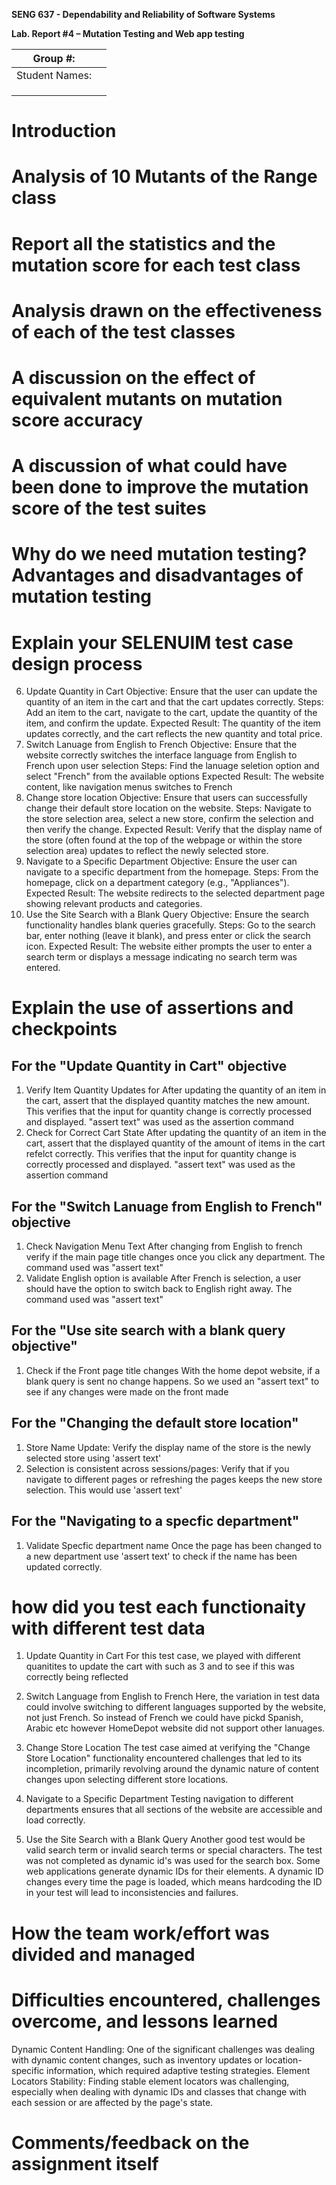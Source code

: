 **SENG 637 - Dependability and Reliability of Software Systems**

**Lab. Report \#4 – Mutation Testing and Web app testing**

| Group \#:      |     |
| -------------- | --- |
| Student Names: |     |
|                |     |
|                |     |
|                |     |

# Introduction

# Analysis of 10 Mutants of the Range class 

# Report all the statistics and the mutation score for each test class

# Analysis drawn on the effectiveness of each of the test classes

# A discussion on the effect of equivalent mutants on mutation score accuracy

# A discussion of what could have been done to improve the mutation score of the test suites

# Why do we need mutation testing? Advantages and disadvantages of mutation testing

# Explain your SELENUIM test case design process
6. Update Quantity in Cart
   Objective: Ensure that the user can update the quantity of an item in the cart and that the cart updates correctly.
   Steps: Add an item to the cart, navigate to the cart, update the quantity of the item, and confirm the update.
   Expected Result: The quantity of the item updates correctly, and the cart reflects the new quantity and total price.
7. Switch Lanuage from English to French
   Objective: Ensure that the website correctly switches the interface language from English to French upon user selection
   Steps: Find the lanuage seletion option and select "French" from the available options
   Expected Result: The website content, like navigation menus switches to French
8. Change store location 
    Objective: Ensure that users can successfully change their default store location on the website.
    Steps: Navigate to the store selection area, select a new store, confirm the selection and then verify the change.
    Expected Result: Verify that the display name of the store (often found at the top of the webpage or within the store selection area) updates to reflect the newly selected store.
9. Navigate to a Specific Department
  Objective: Ensure the user can navigate to a specific department from the homepage.
  Steps: From the homepage, click on a department category (e.g., "Appliances").
  Expected Result: The website redirects to the selected department page showing relevant products and categories.
10. Use the Site Search with a Blank Query
  Objective: Ensure the search functionality handles blank queries gracefully.
  Steps: Go to the search bar, enter nothing (leave it blank), and press enter or click the search icon.
  Expected Result: The website either prompts the user to enter a search term or displays a message indicating no search term was entered.
# Explain the use of assertions and checkpoints
## For the "Update Quantity in Cart" objective
1. Verify Item Quantity Updates for 
   After updating the quantity of an item in the cart, assert that the displayed quantity matches the new amount. This verifies that the input for quantity change is correctly processed and displayed. "assert text" was used as the assertion command
2. Check for Correct Cart State
   After updating the quantity of an item in the cart, assert that the displayed quantity of the amount of items in the cart refelct correctly. This verifies that the input for quantity change is correctly processed and displayed. "assert text" was used as the assertion command
## For the "Switch Lanuage from English to French" objective
1. Check Navigation Menu Text
   After changing from English to french verify if the main page title changes once you click any department. The command used was "assert text"
2. Validate English option is available
   After French is selection, a user should have the option to switch back to English right away. The command used was "assert text"
## For the "Use site search with a blank query objective"
1. Check if the Front page title changes
   With the home depot website, if a blank query is sent no change happens. So we used an "assert text" to see if any changes were made on the front made
## For the "Changing the default store location"
1. Store Name Update: Verify the display name of the store is the newly selected store using 'assert text'
2. Selection is consistent across sessions/pages: Verify that if you navigate to different pages or refreshing the pages keeps the new store selection. This would use 'assert text'

## For the "Navigating to a specfic department"
1. Validate Specfic department name
   Once the page has been changed to a new department use 'assert text' to check if the name has been updated correctly. 

# how did you test each functionaity with different test data
1. Update Quantity in Cart
For this test case, we played with different quanitites to update the cart with such as 3 and to see if this was correctly being reflected

2. Switch Language from English to French
Here, the variation in test data could involve switching to different languages supported by the website, not just French. So instead of French we could have pickd Spanish, Arabic etc however HomeDepot website did not support other lanuages. 

3. Change Store Location
The test case aimed at verifying the "Change Store Location" functionality encountered challenges that led to its incompletion, primarily revolving around the dynamic nature of content changes upon selecting different store locations.

4. Navigate to a Specific Department
Testing navigation to different departments ensures that all sections of the website are accessible and load correctly.

5. Use the Site Search with a Blank Query
Another good test would be valid search term or invalid search terms or special characters. The test was not completed as dynamic id's was used for the search box. Some web applications generate dynamic IDs for their elements. A dynamic ID changes every time the page is loaded, which means hardcoding the ID in your test will lead to inconsistencies and failures.

# How the team work/effort was divided and managed

# Difficulties encountered, challenges overcome, and lessons learned
Dynamic Content Handling: One of the significant challenges was dealing with dynamic content changes, such as inventory updates or location-specific information, which required adaptive testing strategies.
Element Locators Stability: Finding stable element locators was challenging, especially when dealing with dynamic IDs and classes that change with each session or are affected by the page's state.
# Comments/feedback on the assignment itself
